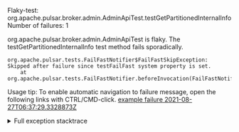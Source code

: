         
Flaky-test: org.apache.pulsar.broker.admin.AdminApiTest.testGetPartitionedInternalInfo
Number of failures: 1

org.apache.pulsar.broker.admin.AdminApiTest is flaky. The testGetPartitionedInternalInfo test method fails sporadically.

```
org.apache.pulsar.tests.FailFastNotifier$FailFastSkipException: Skipped after failure since testFailFast system property is set.
	at org.apache.pulsar.tests.FailFastNotifier.beforeInvocation(FailFastNotifier.java:88)

```

Usage tip: To enable automatic navigation to failure message, open the following links with CTRL/CMD-click.
[example failure 2021-08-27T06:37:29.3328873Z](https://github.com/apache/pulsar/runs/3440411059?check_suite_focus=true#step:9:1585)


<details>
<summary>Full exception stacktrace</summary>
<code><pre>
org.apache.pulsar.tests.FailFastNotifier$FailFastSkipException: Skipped after failure since testFailFast system property is set.
	at org.apache.pulsar.tests.FailFastNotifier.beforeInvocation(FailFastNotifier.java:88)

</pre></code>
</details>

